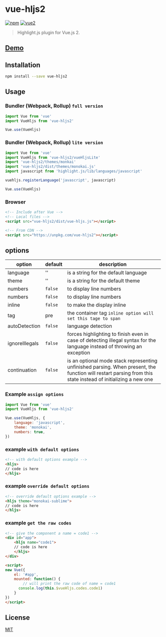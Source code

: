 # vue-hljs2

[![npm](https://img.shields.io/npm/v/vue-hljs2.svg)](https://www.npmjs.com/package/vue-hljs2) [![vue2](https://img.shields.io/badge/vue-2.x-brightgreen.svg)](https://vuejs.org/)

> Highlight.js plugin for Vue.js 2.

## [Demo](http://vue-hljs2.osamaesmail.info)

## Installation

```bash
npm install --save vue-hljs2
```

## Usage

### Bundler (Webpack, Rollup) `full version`

```js
import Vue from 'vue'
import VueHljs from 'vue-hljs2'

Vue.use(VueHljs)
```

### Bundler (Webpack, Rollup) `lite version`

```js
import Vue from 'vue'
import VueHljs from 'vue-hljs2/vueHljsLite'
import 'vue-hljs2/themes/monkai'
import 'vue-hljs2/dist/themes/monokai.js'
import javascript from 'highlight.js/lib/languages/javascript'

vuehljs.registerLanguage('javascript', javascript)

Vue.use(VueHljs)
```

### Browser

```html
<!-- Include after Vue -->
<!-- Local files -->
<script src="vue-hljs2/dist/vue-hljs.js"></script>

<!-- From CDN -->
<script src="https://unpkg.com/vue-hljs2"></script>
```

## options
|option|default|description|
|---|---|---|
|language|''|is a string for the default language|
|theme|''|is a string for the default theme|
|numbers|`false`|to display line numbers|
|numbers|`false`|to display line numbers|
|inline|`false`|to make the display inline|
|tag|pre|the container tag `inline option will set this tage to span`|
|autoDetection|`false`|language detection|
|ignoreIllegals|`false`|forces highlighting to finish even in case of detecting illegal syntax for the language instead of throwing an exception|
|continuation|`false`|is an optional mode stack representing unfinished parsing. When present, the function will restart parsing from this state instead of initializing a new one|

### Example `assign options`

```js
import Vue from 'vue'
import VueHljs from 'vue-hljs2'

Vue.use(VueHljs, {
    language: 'javascript',
    theme: 'monokai',
    numbers: true,
})
```

### example `with default options`

```html
<!-- with default options example -->
<hljs>
// code is here
</hljs>
```

### example `override default options`

```html
<!-- override default options example -->
<hljs theme="monokai-sublime">
// code is here
</hljs>
```

### example `get the raw codes`

```html
<!-- give the component a name = code1 -->
<div id="app">
    <hljs name="code1">
    // code is here
    </hljs>
</div>

<script>
new Vue({
    el: '#app',
    mounted: function() {
        // will print the raw code of name = code1
      console.log(this.$vueHljs.codes.code1)
    }
})
</script>
```

## License

[MIT](http://opensource.org/licenses/MIT)
